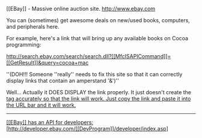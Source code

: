 [[EBay]] - Massive online auction site.  http://www.ebay.com

You can (sometimes) get awesome deals on new/used books, computers, and peripherals here.

For example, here's a link that will bring up any available books on Cocoa programming:

http://search.ebay.com/search/search.dll?[[MfcISAPICommand]]=[[GetResult]]&query=cocoa+mac

''(DOH!!!  Someone ''really'' needs to fix this site so that it can correctly display links that contain an amperstand '&')''

Well...  Actually it DOES DISPLAY the link properly.  It just doesn't create the <A HREF> tag accurately so that the link will work.  Just copy the link and paste it into the URL bar and it will work.

 ----

[[EBay]] has an API for developers: [http://developer.ebay.com/[[DevProgram]]/developer/index.asp]
